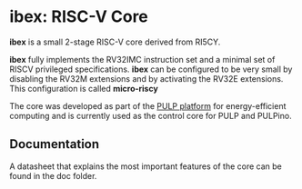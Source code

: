 # ibex: RISC-V Core

**ibex** is a small 2-stage RISC-V core derived from RI5CY.

**ibex** fully implements the RV32IMC instruction set and a minimal
set of RISCV privileged specifications.
**ibex** can be configured to be very small by disabling the RV32M extensions
and by activating the RV32E extensions. This configuration is called **micro-riscy**

The core was developed as part of the [PULP platform](http://pulp.ethz.ch/) for
energy-efficient computing and is currently used as the control core for
PULP and PULPino.

## Documentation

A datasheet that explains the most important features of the core can be found
in the doc folder.


